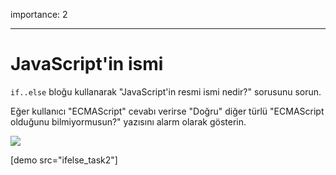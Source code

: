 importance: 2

---

# JavaScript'in ismi

`if..else` bloğu kullanarak "JavaScript\'in resmi ismi nedir?" sorusunu sorun. 

Eğer kullanıcı "ECMAScript" cevabı verirse "Doğru" diğer türlü "ECMAScript olduğunu bilmiyormusun?" yazısını alarm olarak gösterin.

![](ifelse_task2.png)

[demo src="ifelse_task2"]

